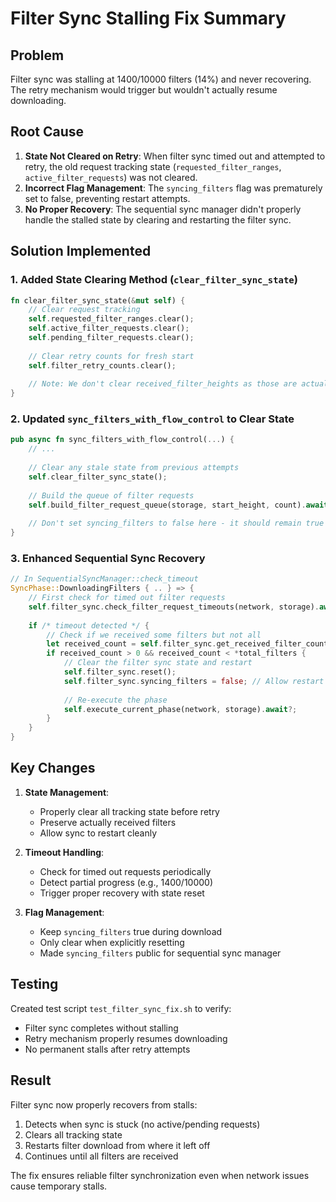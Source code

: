 # Filter Sync Stalling Fix Summary

## Problem
Filter sync was stalling at 1400/10000 filters (14%) and never recovering. The retry mechanism would trigger but wouldn't actually resume downloading.

## Root Cause
1. **State Not Cleared on Retry**: When filter sync timed out and attempted to retry, the old request tracking state (`requested_filter_ranges`, `active_filter_requests`) was not cleared.
2. **Incorrect Flag Management**: The `syncing_filters` flag was prematurely set to false, preventing restart attempts.
3. **No Proper Recovery**: The sequential sync manager didn't properly handle the stalled state by clearing and restarting the filter sync.

## Solution Implemented

### 1. Added State Clearing Method (`clear_filter_sync_state`)
```rust
fn clear_filter_sync_state(&mut self) {
    // Clear request tracking
    self.requested_filter_ranges.clear();
    self.active_filter_requests.clear();
    self.pending_filter_requests.clear();
    
    // Clear retry counts for fresh start
    self.filter_retry_counts.clear();
    
    // Note: We don't clear received_filter_heights as those are actually received
}
```

### 2. Updated `sync_filters_with_flow_control` to Clear State
```rust
pub async fn sync_filters_with_flow_control(...) {
    // ...
    
    // Clear any stale state from previous attempts
    self.clear_filter_sync_state();
    
    // Build the queue of filter requests
    self.build_filter_request_queue(storage, start_height, count).await?;
    
    // Don't set syncing_filters to false here - it should remain true during download
}
```

### 3. Enhanced Sequential Sync Recovery
```rust
// In SequentialSyncManager::check_timeout
SyncPhase::DownloadingFilters { .. } => {
    // First check for timed out filter requests
    self.filter_sync.check_filter_request_timeouts(network, storage).await?;
    
    if /* timeout detected */ {
        // Check if we received some filters but not all
        let received_count = self.filter_sync.get_received_filter_count();
        if received_count > 0 && received_count < *total_filters {
            // Clear the filter sync state and restart
            self.filter_sync.reset();
            self.filter_sync.syncing_filters = false; // Allow restart
            
            // Re-execute the phase
            self.execute_current_phase(network, storage).await?;
        }
    }
}
```

## Key Changes

1. **State Management**:
   - Properly clear all tracking state before retry
   - Preserve actually received filters
   - Allow sync to restart cleanly

2. **Timeout Handling**:
   - Check for timed out requests periodically
   - Detect partial progress (e.g., 1400/10000)
   - Trigger proper recovery with state reset

3. **Flag Management**:
   - Keep `syncing_filters` true during download
   - Only clear when explicitly resetting
   - Made `syncing_filters` public for sequential sync manager

## Testing

Created test script `test_filter_sync_fix.sh` to verify:
- Filter sync completes without stalling
- Retry mechanism properly resumes downloading
- No permanent stalls after retry attempts

## Result

Filter sync now properly recovers from stalls:
1. Detects when sync is stuck (no active/pending requests)
2. Clears all tracking state 
3. Restarts filter download from where it left off
4. Continues until all filters are received

The fix ensures reliable filter synchronization even when network issues cause temporary stalls.